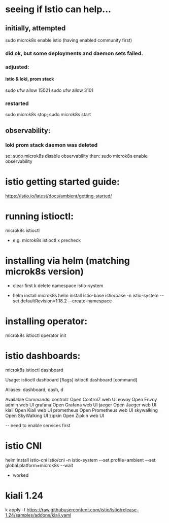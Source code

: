 # seeing if Istio can help...

## initially, attempted
sudo microk8s enable istio (having enabled community first)
### did ok, but some deployments and daemon sets failed.

### adjusted:
#### istio & loki, prom stack
sudo ufw allow 15021
sudo ufw allow 3101

### restarted
sudo microk8s stop; sudo microk8s start

## observability:
### loki prom stack daemon was deleted
so:
sudo microk8s disable observability
then:
sudo microk8s enable observability

# istio getting started guide:
https://istio.io/latest/docs/ambient/getting-started/


# running istioctl:
microk8s istioctl
- e.g.
microk8s istioctl x precheck


# installing via helm (matching microk8s version)
- clear first
k delete namespace istio-system

- helm install
microk8s helm install istio-base istio/base -n istio-system --set defaultRevision=1.18.2 --create-namespace

# installing operator:
microk8s istioctl operator init

# istio dashboards:
microk8s istioctl dashboard

Usage:
  istioctl dashboard [flags]
  istioctl dashboard [command]

Aliases:
  dashboard, dash, d

Available Commands:
  controlz    Open ControlZ web UI
  envoy       Open Envoy admin web UI
  grafana     Open Grafana web UI
  jaeger      Open Jaeger web UI
  kiali       Open Kiali web UI
  prometheus  Open Prometheus web UI
  skywalking  Open SkyWalking UI
  zipkin      Open Zipkin web UI

-- need to enable services first

# istio CNI
helm install istio-cni istio/cni -n istio-system --set profile=ambient --set global.platform=microk8s --wait
- worked


# kiali 1.24
k apply -f https://raw.githubusercontent.com/istio/istio/release-1.24/samples/addons/kiali.yaml

